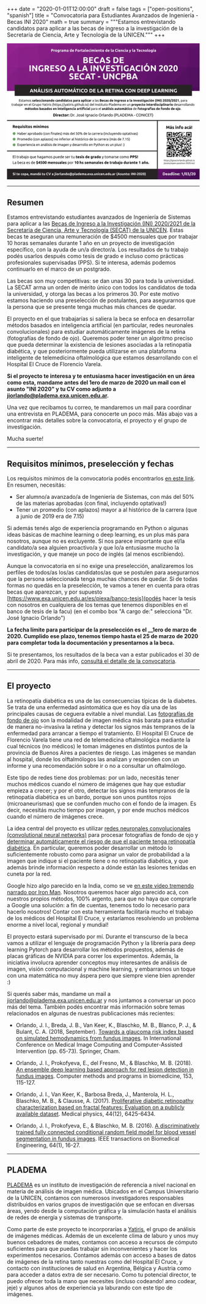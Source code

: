+++
date = "2020-01-01T12:00:00"
draft = false
tags = ["open-positions", "spanish"]
title = "Convocatoria para Estudiantes Avanzados de Ingeniería - Becas INI 2020"
math = true
summary = """Estamos entrevistando candidatos para aplicar a las becas de ingreso a la investigación de la Secretaría de Ciencia, Arte y Tecnología de la UNICEN."""
+++

![Flyer](/img/headers/open-position-2020-ini-header.png)


---

## Resumen

Estamos entrevistando estudiantes avanzados de Ingeniería de Sistemas para aplicar a las [Becas de Ingreso a la Investigación (INI) 2020/2021 de la Secretaría de Ciencia, Arte y Tecnología (SECAT) de la UNICEN](http://secat.unicen.edu.ar/wp-content/uploads/2019/12/Convocatoria_INI_2019v2.pdf). Estas becas te aseguran una remuneración de $4500 mensuales que por trabajar 10 horas semanales durante 1 año en un proyecto de investigación específico, con la ayuda de un/a director/a. Los resultados de tu trabajo podés usarlos después como tesis de grado e incluso como prácticas profesionales supervisadas (PPS). Si te interesa, además podemos continuarlo en el marco de un postgrado.

Las becas son muy competitivas: se dan unas 30 para toda la universidad. La SECAT arma un orden de mérito único con todos los candidatos de toda la universidad, y otorga las becas a los primeros 30. Por este motivo estamos haciendo una preselección de postulantes, para asegurarnos que la persona que se presente tenga muchas más chances de quedar.

El proyecto en el que trabajarías si saliera la beca se enfoca en desarrollar métodos basados en inteligencia artificial (en particular, redes neuronales convolucionales) para estudiar automáticamente imágenes de la retina (fotografías de fondo de ojo). Queremos poder tener un algoritmo preciso que pueda determinar la existencia de lesiones asociadas a la retinopatía diabética, y que posteriormente pueda utilizarse en una plataforma inteligente de telemedicina oftalmológica que estamos desarrollando con el Hospital El Cruce de Florencio Varela.

**Si el proyecto te interesa y te entusiasma hacer investigación en un área como esta, mandame __antes del 1ero de marzo de 2020__ un mail con el asunto "INI 2020" y tu CV como adjunto a [jiorlando@pladema.exa.unicen.edu.ar](mailto:jiorlando@pladema.exa.unicen.edu.ar).**

Una vez que recibamos tu correo, te mandaremos un mail para coordinar una entrevista en PLADEMA, para conocerte un poco más. Más abajo vas a encontrar más detalles sobre la convocatoria, el proyecto y el grupo de investigación.

Mucha suerte!


---


## Requisitos mínimos, preselección y fechas

Los requisitos mínimos de la convocatoria podés encontrarlos [en este link](http://secat.unicen.edu.ar/wp-content/uploads/2019/12/Convocatoria_INI_2019v2.pdf). En resumen, necesitás:

* Ser alumno/a avanzado/a de Ingeniería de Sistemas, con más del 50% de las materias aprobadas (con final, incluyendo optativas!)
* Tener un promedio (con aplazos) mayor a al histórico de la carrera (que a junio de 2019 era de 7.15)

Si además tenés algo de experiencia programando en Python o algunas ideas básicas de machine learning o deep learning, es un plus más para nosotros, aunque no es excluyente. Sí nos parece importante que el/la candidato/a sea alguien proactivo/a y que lo/a entusiasme mucho la investigación, y que maneje un poco de inglés (al menos escribiendo).

Aunque la convocatoria en sí no exige una preselección, analizaremos los perfiles de todos/as los/as candidatos/as que se postulen para asegurarnos que la persona seleccionada tenga muchas chances de quedar.
Si de todas formas no quedás en la preselección, te vamos a tener en cuenta para otras becas que aparezcan, y por supuesto [https://www.exa.unicen.edu.ar/es/piexa/banco-tesis](podés hacer la tesis con nosotros en cualquiera de los temas que tenemos disponibles en el banco de tesis de la facu) (en el combo box "A cargo de:" seleccioná "Dr. José Ignacio Orlando")

**La fecha límite para participar de la preselección es el __1ero de marzo de 2020. Cumplido ese plazo, tenemos tiempo hasta el __25 de marzo de 2020__ para completar toda la documentación y presentarnos a la beca.**

Si te presentamos, los resultados de la beca van a estar publicados el 30 de abril de 2020. Para más info, [consultá el detalle de la convocatoria](hhttp://secat.unicen.edu.ar/wp-content/uploads/2019/12/Convocatoria_INI_2019v2.pdf).


---


## El proyecto

La retinopatía diabética es una de las consecuencias típicas de la diabetes. Se trata de una enfermedad asintomática que es hoy día una de las principales causas de ceguera evitable a nivel mundial. Las [fotografías de fondo de ojo](https://en.wikipedia.org/wiki/Fundus_photography) son la modalidad de imagen médica más barata para estudiar de manera no-invasiva la retina y detectar los signos más tempranos de la enfermedad para arrancar a tiempo el tratamiento. El Hospital El Cruce de Florencio Varela tiene una red de telemedicina oftalmológica mediante la cual técnicos (no médicos) le toman imágenes en distintos puntos de la provincia de Buenos Aires a pacientes de riesgo. Las imágenes se mandan al hospital, donde los olftalmólogos las analizan y responden con un informe y una recomendación sobre ir o no a consultar un oftalmólogo.

Este tipo de redes tiene dos problemas: por un lado, necesitás tener muchos médicos cuando el número de imágenes que hay que estudiar empieza a crecer; y por el otro, detectar los signos más tempranos de la retinopatía diabética es un bardo, porque son unos puntitos rojos (microaneurismas) que se confunden mucho con el fondo de la imagen. Es decir, necesitás mucho tiempo por imagen, y por ende muchos médicos cuando el número de imágenes crece.

La idea central del proyecto es utilizar [redes neuronales convolucionales (convolutional neural networks)](https://en.wikipedia.org/wiki/Convolutional_neural_network) para procesar fotografías de fondo de ojo y [determinar automáticamente el riesgo de que el paciente tenga retinopatía diabética](https://arxiv.org/pdf/1706.03008.pdf). En particular, queremos poder desarrollar un método lo suficientemente robusto como para asignar un valor de probabilidad a la imagen que indique si el paciente tiene o no retinopatía diabética, y que además brinde información respecto a dónde están las lesiones tenidas en cuneta por la red. 

Google hizo algo parecido en la India, como se ve [en este video tremendo narrado por Iron Man](https://youtu.be/V5aZjsWM2wo?t=955). Nosotros queremos hacer algo parecido acá, con nuestros propios métodos, 100% argento, para que no haya que comprarle a Google una solución: a fin de cuentas, tenemos todo lo necesario para hacerlo nosotros! Contar con esta herramienta facilitaría mucho el trabajo de los médicos del Hospital El Cruce, y estaríamos resolviendo un problema enorme a nivel local, regional y mundial!

El proyecto estará supervisado por mí. Durante el transcurso de la beca vamos a utilizar el lenguaje de programación Python y la librería para deep learning Pytorch para desarrollar los métodos propuestos, además de placas gráficas de NVIDIA para correr los experimentos. Además, la iniciativa involucra aprender conceptos muy interesantes de análisis de imagen, visión computacional y machine learning, y embarrarnos un toque con una matemática no muy áspera pero que siempre viene bien aprender :)

Si querés saber más, mandame un mail a jiorlando@pladema.exa.unicen.edu.ar y nos juntamos a conversar un poco más del tema. También podés encontrar más información sobre temas relacionados en algunas de nuestras publicaciones más recientes:

* Orlando, J. I., Breda, J. B., Van Keer, K., Blaschko, M. B., Blanco, P. J., & Bulant, C. A. (2018, September). [Towards a glaucoma risk index based on simulated hemodynamics from fundus images](https://arxiv.org/abs/1805.10273). In International Conference on Medical Image Computing and Computer-Assisted Intervention (pp. 65-73). Springer, Cham.

* Orlando, J. I., Prokofyeva, E., del Fresno, M., & Blaschko, M. B. (2018). [An ensemble deep learning based approach for red lesion detection in fundus images](https://arxiv.org/abs/1706.03008). Computer methods and programs in biomedicine, 153, 115-127.

* Orlando, J. I., Van Keer, K., Barbosa Breda, J., Manterola, H. L., Blaschko, M. B., & Clausse, A. (2017). [Proliferative diabetic retinopathy characterization based on fractal features: Evaluation on a publicly available dataset](https://www.ncbi.nlm.nih.gov/pubmed/29044550). Medical physics, 44(12), 6425-6434.

* Orlando, J. I., Prokofyeva, E., & Blaschko, M. B. (2016). [A discriminatively trained fully connected conditional random field model for blood vessel segmentation in fundus images](https://ieeexplore.ieee.org/document/7420682). IEEE transactions on Biomedical Engineering, 64(1), 16-27.


---


## PLADEMA

[PLADEMA](http://www.pladema.net/) es un instituto de investigación de referencia a nivel nacional en materia de análisis de imagen médica. Ubicados en el Campus Universitario de la UNICEN, contamos con numerosos investigadores responsables distribuidos en varios grupos de investigación que se enfocan en diversas áreas, yendo desde la computación gráfica y la simulación hasta el análisis de redes de energía y sistemas de transporte. 

Como parte de este proyecto te incorporarías a [Yatiris](https://yatiris.github.io), el grupo de análisis de imágenes médicas. Además de un excelente clima de laburo y unos muy buenos cebadores de mates, contamos con acceso a recursos de cómputo suficientes para que puedas trabajar sin inconvenientes y hacer los experimentos necesarios. Contamos además con acceso a bases de datos de imágenes de la retina tanto nuestras como del Hospital El Cruce, y contacto con instituciones de salud en Argentina, Bélgica y Austria como para acceder a datos extra de ser necesario. Como tu potencial director, te puedo ofrecer toda la mano que necesites (incluso codeando! amo codear, jeje) y algunos años de experiencia ya laburando con este tipo de imágenes.